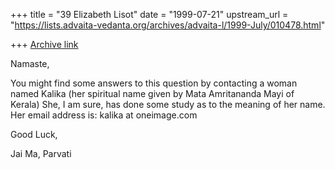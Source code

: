 +++
title = "39 Elizabeth Lisot"
date = "1999-07-21"
upstream_url = "https://lists.advaita-vedanta.org/archives/advaita-l/1999-July/010478.html"

+++
[Archive link](https://lists.advaita-vedanta.org/archives/advaita-l/1999-July/010478.html)

Namaste,

You might find some answers to this question by contacting a woman named
Kalika (her spiritual name given by Mata Amritananda Mayi of Kerala) She, I
am sure, has done some study as to the meaning of her name.
Her email address is: kalika at oneimage.com

Good Luck,

Jai Ma,
Parvati

